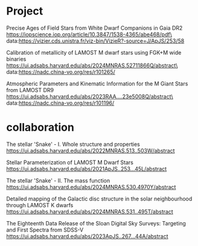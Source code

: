 # Project

Precise Ages of Field Stars from White Dwarf Companions in Gaia DR2\
https://iopscience.iop.org/article/10.3847/1538-4365/abe468/pdf\
data:https://vizier.cds.unistra.fr/viz-bin/VizieR?-source=J/ApJS/253/58

Calibration of metallicity of LAMOST M dwarf stars using FGK+M wide binaries\
https://ui.adsabs.harvard.edu/abs/2024MNRAS.52711866Q/abstract\
data:https://nadc.china-vo.org/res/r101265/

Atmospheric Parameters and Kinematic Information for the M Giant Stars from LAMOST DR9\
https://ui.adsabs.harvard.edu/abs/2023RAA....23e5008Q/abstract\
data:https://nadc.china-vo.org/res/r101196/

# collaboration
The stellar 'Snake' - I. Whole structure and properties
https://ui.adsabs.harvard.edu/abs/2022MNRAS.513..503W/abstract

Stellar Parameterization of LAMOST M Dwarf Stars
https://ui.adsabs.harvard.edu/abs/2021ApJS..253...45L/abstract

The stellar 'Snake' - II. The mass function
https://ui.adsabs.harvard.edu/abs/2024MNRAS.530.4970Y/abstract

Detailed mapping of the Galactic disc structure in the solar neighbourhood through LAMOST K dwarfs
https://ui.adsabs.harvard.edu/abs/2024MNRAS.531..495T/abstract

The Eighteenth Data Release of the Sloan Digital Sky Surveys: Targeting and First Spectra from SDSS-V
https://ui.adsabs.harvard.edu/abs/2023ApJS..267...44A/abstract
